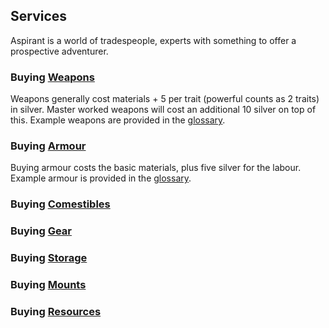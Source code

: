 ## Services
Aspirant is a world of tradespeople, experts with something to offer a prospective adventurer. 

### Buying [Weapons](Weapons)
Weapons generally cost materials + 5 per trait (powerful counts as 2 traits) in silver. Master worked weapons will cost an additional 10 silver on top of this. Example weapons are provided in the [glossary](https://docs.google.com/document/d/1Pjotbn26OeQPVqfVwTOxSper5irKWGEU5Zs8rtsO9zI/edit#heading=h.7drl3agje2d7).

### Buying [Armour](Armour)
Buying armour costs the basic materials, plus five silver for the labour. Example armour is provided in the [glossary](https://docs.google.com/document/d/1Pjotbn26OeQPVqfVwTOxSper5irKWGEU5Zs8rtsO9zI/edit#heading=h.vrsw7gds3n0).

### Buying [Comestibles](Comestibles)

### Buying [Gear](Gear)

### Buying [Storage](Storage)

### Buying [Mounts](Mounts)

### Buying [Resources](Resources)
